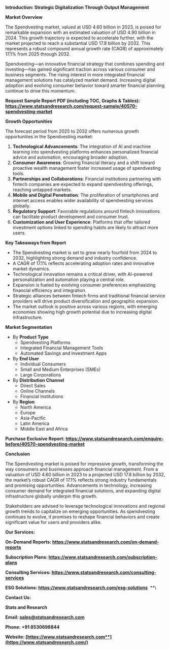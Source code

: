 ﻿**Introduction: Strategic Digitalization Through Output Management**

**Market Overview**

The Spendvesting market, valued at USD 4.60 billion in 2023, is poised for remarkable expansion with an estimated valuation of USD 4.90 billion in 2024. This growth trajectory is expected to accelerate further, with the market projected to reach a substantial USD 17.8 billion by 2032. This represents a robust compound annual growth rate (CAGR) of approximately 17.1% from 2025 through 2032.

Spendvesting—an innovative financial strategy that combines spending and investing—has gained significant traction across various consumer and business segments. The rising interest in more integrated financial management solutions has catalyzed market demand. Increasing digital adoption and evolving consumer behavior toward smarter financial planning continue to drive this momentum.

**Request Sample Report PDF (including TOC, Graphs & Tables): <https://www.statsandresearch.com/request-sample/40570-spendvesting-market>**

**Growth Opportunities**

The forecast period from 2025 to 2032 offers numerous growth opportunities in the Spendvesting market:

1. **Technological Advancements**: The integration of AI and machine learning into spendvesting platforms enhances personalized financial advice and automation, encouraging broader adoption.
1. **Consumer Awareness**: Growing financial literacy and a shift toward proactive wealth management foster increased usage of spendvesting tools.
1. **Partnerships and Collaborations**: Financial institutions partnering with fintech companies are expected to expand spendvesting offerings, reaching untapped markets.
1. **Mobile and Digital Penetration**: The proliferation of smartphones and internet access enables wider availability of spendvesting services globally.
1. **Regulatory Support**: Favorable regulations around fintech innovations can facilitate product development and consumer trust.
1. **Customization and User Experience**: Platforms that offer tailored investment options linked to spending habits are likely to attract more users.

**Key Takeaways from Report**

- The Spendvesting market is set to grow nearly fourfold from 2024 to 2032, highlighting strong demand and industry confidence.
- A CAGR of 17.1% reflects accelerating adoption rates and innovative market dynamics.
- Technological innovation remains a critical driver, with AI-powered personalization and automation playing a central role.
- Expansion is fueled by evolving consumer preferences emphasizing financial efficiency and integration.
- Strategic alliances between fintech firms and traditional financial service providers will drive product diversification and geographic expansion.
- The market outlook is positive across various regions, with emerging economies showing high growth potential due to increasing digital infrastructure.

**Market Segmentation**

- By **Product Type**
  - Spendvesting Platforms
  - Integrated Financial Management Tools
  - Automated Savings and Investment Apps
- By **End User**
  - Individual Consumers
  - Small and Medium Enterprises (SMEs)
  - Large Corporations
- By **Distribution Channel**
  - Direct Sales
  - Online Channels
  - Financial Institutions
- By **Region**
  - North America
  - Europe
  - Asia-Pacific
  - Latin America
  - Middle East and Africa

**Purchase Exclusive Report: <https://www.statsandresearch.com/enquire-before/40570-spendvesting-market>**

**Conclusion**

The Spendvesting market is poised for impressive growth, transforming the way consumers and businesses approach financial management. From a valuation of USD 4.60 billion in 2023 to a projected USD 17.8 billion by 2032, the market’s robust CAGR of 17.1% reflects strong industry fundamentals and promising opportunities. Advancements in technology, increasing consumer demand for integrated financial solutions, and expanding digital infrastructure globally underpin this growth.

Stakeholders are advised to leverage technological innovations and regional growth trends to capitalize on emerging opportunities. As spendvesting continues to evolve, it promises to reshape financial behaviors and create significant value for users and providers alike.

**Our Services:** 

**On-Demand Reports: <https://www.statsandresearch.com/on-demand-reports>** 

**Subscription Plans: <https://www.statsandresearch.com/subscription-plans>** 

**Consulting Services: <https://www.statsandresearch.com/consulting-services>** 

**ESG Solutions: <https://www.statsandresearch.com/esg-solutions>** 
**\


**Contact Us:** 

**Stats and Research** 

**Email: <sales@statsandresearch.com>** 

**Phone: +91 8530698844** 

**Website: [https://www.statsandresearch.com**](https://www.statsandresearch.com/)**

